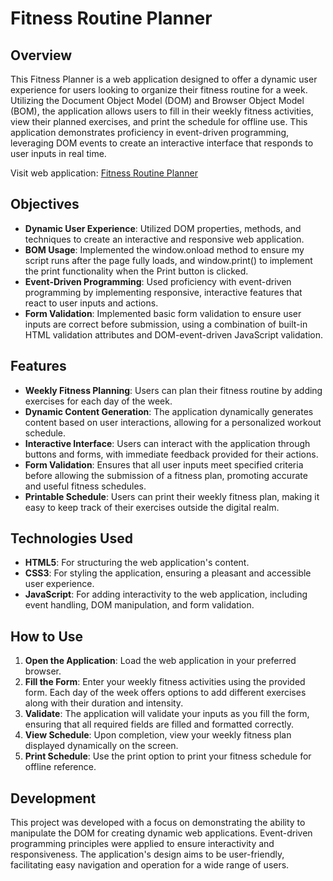 # **Fitness Routine Planner**

## **Overview**

This Fitness Planner is a web application designed to offer a dynamic user experience for users looking to organize their fitness routine for a week. Utilizing the Document Object Model (DOM) and Browser Object Model (BOM), the application allows users to fill in their weekly fitness activities, view their planned exercises, and print the schedule for offline use. This application demonstrates proficiency in event-driven programming, leveraging DOM events to create an interactive interface that responds to user inputs in real time.

Visit web application: [Fitness Routine Planner](https://katterina71.github.io/Fitness/)

## **Objectives**

- **Dynamic User Experience**: Utilized DOM properties, methods, and techniques to create an interactive and responsive web application.
- **BOM Usage**: Implemented the window.onload method to ensure my script runs after the page fully loads, and window.print() to implement the print functionality when the Print button is clicked.
- **Event-Driven Programming**: Used proficiency with event-driven programming by implementing responsive, interactive features that react to user inputs and actions.
- **Form Validation**: Implemented basic form validation to ensure user inputs are correct before submission, using a combination of built-in HTML validation attributes and DOM-event-driven JavaScript validation.

## **Features**

- **Weekly Fitness Planning**: Users can plan their fitness routine by adding exercises for each day of the week.
- **Dynamic Content Generation**: The application dynamically generates content based on user interactions, allowing for a personalized workout schedule.
- **Interactive Interface**: Users can interact with the application through buttons and forms, with immediate feedback provided for their actions.
- **Form Validation**: Ensures that all user inputs meet specified criteria before allowing the submission of a fitness plan, promoting accurate and useful fitness schedules.
- **Printable Schedule**: Users can print their weekly fitness plan, making it easy to keep track of their exercises outside the digital realm.

## **Technologies Used**

- **HTML5**: For structuring the web application's content.
- **CSS3**: For styling the application, ensuring a pleasant and accessible user experience.
- **JavaScript**: For adding interactivity to the web application, including event handling, DOM manipulation, and form validation.

## **How to Use**

1. **Open the Application**: Load the web application in your preferred browser.
2. **Fill the Form**: Enter your weekly fitness activities using the provided form. Each day of the week offers options to add different exercises along with their duration and intensity.
3. **Validate**: The application will validate your inputs as you fill the form, ensuring that all required fields are filled and formatted correctly.
4. **View Schedule**: Upon completion, view your weekly fitness plan displayed dynamically on the screen.
5. **Print Schedule**: Use the print option to print your fitness schedule for offline reference.

## **Development**

This project was developed with a focus on demonstrating the ability to manipulate the DOM for creating dynamic web applications. Event-driven programming principles were applied to ensure interactivity and responsiveness. The application's design aims to be user-friendly, facilitating easy navigation and operation for a wide range of users.

